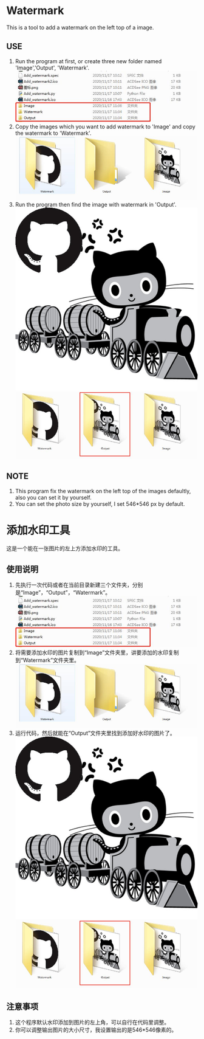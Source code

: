 # Watermark
This is a tool to add a watermark on the left top of a image. 

## USE
1. Run the program at first, or create three new folder named 'Image','Output', 'Watermark'.
![image](https://github.com/keygoman/Watermark/blob/master/pic/Add_folder.jpg)
2. Copy the images which you want to add watermark to 'Image' and copy the watermark to 'Watermark'.
![image](https://github.com/keygoman/Watermark/blob/master/pic/Copy_image.jpg)
3. Run the program then find the image with watermark in 'Output'.
![image](https://github.com/keygoman/Watermark/blob/master/pic/Finish.jpg)
![image](https://github.com/keygoman/Watermark/blob/master/pic/Success.jpg)

## NOTE
1. This program fix the watermark on the left top of the images defaultly, also you can set it by yourself.
2. You can set the photo size by yourself, I set 546*546 px by default.


# 添加水印工具
这是一个能在一张图片的左上方添加水印的工具。

## 使用说明
1. 先执行一次代码或者在当前目录新建三个文件夹，分别是“Image”，“Output”，“Watermark”。
![image](https://github.com/keygoman/Watermark/blob/master/pic/Add_folder.jpg)
2. 将需要添加水印的图片复制到“Image”文件夹里，讲要添加的水印复制到“Watermark”文件夹里。
![image](https://github.com/keygoman/Watermark/blob/master/pic/Copy_image.jpg)
3. 运行代码，然后就能在“Output”文件夹里找到添加好水印的图片了。
![image](https://github.com/keygoman/Watermark/blob/master/pic/Finish.jpg)
![image](https://github.com/keygoman/Watermark/blob/master/pic/Success.jpg)

## 注意事项
1. 这个程序默认水印添加到图片的左上角，可以自行在代码里调整。
2. 你可以调整输出图片的大小尺寸，我设置输出的是546*546像素的。
